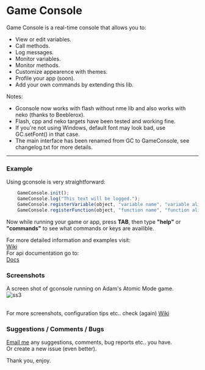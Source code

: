 # Game Console

Game Console is a real-time console that allows you to:

* View or edit variables.
* Call methods.
* Log messages.
* Monitor variables.
* Monitor methods.
* Customize appearence with themes.
* Profile your app (soon).
* Add your own commands by extending this lib.

Notes:<br />

* Gconsole now works with flash without nme lib and also works with neko (thanks to Beeblerox).<br />
* Flash, cpp and neko targets have been tested and working fine.<br />
* If you're not using Windows, default font may look bad, use GC.setFont() in that case.
* The main interface has been renamed from GC to GameConsole, see changelog.txt for more details.

____________

### Example

Using gconsole is very straightforward:

```js
    GameConsole.init();
    GameConsole.log("This text will be logged.");
    GameConsole.registerVariable(object, "variable name", "variable alias");
    GameConsole.registerFunction(object, "function name", "function alias");
```

Now while running your game or app, press **TAB**, then type **"help"** or **"commands"**
to see what commands or keys are availible.

For more detailed information and examples visit:<br />
[Wiki](https://github.com/ProG4mr/gconsole/wiki)<br />
For api documentation go to:<br />
[Docs](http://lib.haxe.org/d/gconsole)<br />

### Screenshots<br />

A screen shot of gconsole running on Adam's Atomic Mode game.<br />
![ss3](http://i1148.photobucket.com/albums/o562/ProG4mr/ss3.png "Using Mode game")<br /><br />

For more screenshots, configuration tips etc.. check (again) [Wiki](https://github.com/ProG4mr/gconsole/wiki)<br />  

### Suggestions / Comments / Bugs 

[Email me](mailto:prog4mr@gmail.com) any suggestions, comments, bug reports etc.. you have.<br />
Or create a new issue (even better). 


Thank you, enjoy.
